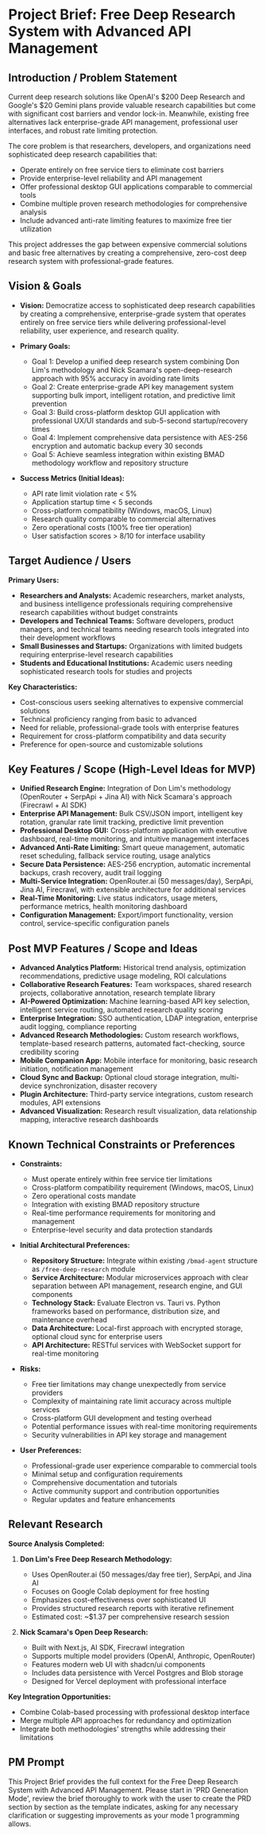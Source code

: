 # Project Brief: Free Deep Research System with Advanced API Management

## Introduction / Problem Statement

Current deep research solutions like OpenAI's $200 Deep Research and Google's $20 Gemini plans provide valuable research capabilities but come with significant cost barriers and vendor lock-in. Meanwhile, existing free alternatives lack enterprise-grade API management, professional user interfaces, and robust rate limiting protection. 

The core problem is that researchers, developers, and organizations need sophisticated deep research capabilities that:
- Operate entirely on free service tiers to eliminate cost barriers
- Provide enterprise-level reliability and API management
- Offer professional desktop GUI applications comparable to commercial tools
- Combine multiple proven research methodologies for comprehensive analysis
- Include advanced anti-rate limiting features to maximize free tier utilization

This project addresses the gap between expensive commercial solutions and basic free alternatives by creating a comprehensive, zero-cost deep research system with professional-grade features.

## Vision & Goals

- **Vision:** Democratize access to sophisticated deep research capabilities by creating a comprehensive, enterprise-grade system that operates entirely on free service tiers while delivering professional-level reliability, user experience, and research quality.

- **Primary Goals:**
  - Goal 1: Develop a unified deep research system combining Don Lim's methodology and Nick Scamara's open-deep-research approach with 95% accuracy in avoiding rate limits
  - Goal 2: Create enterprise-grade API key management system supporting bulk import, intelligent rotation, and predictive limit prevention
  - Goal 3: Build cross-platform desktop GUI application with professional UX/UI standards and sub-5-second startup/recovery times
  - Goal 4: Implement comprehensive data persistence with AES-256 encryption and automatic backup every 30 seconds
  - Goal 5: Achieve seamless integration within existing BMAD methodology workflow and repository structure

- **Success Metrics (Initial Ideas):**
  - API rate limit violation rate < 5%
  - Application startup time < 5 seconds
  - Cross-platform compatibility (Windows, macOS, Linux)
  - Research quality comparable to commercial alternatives
  - Zero operational costs (100% free tier operation)
  - User satisfaction scores > 8/10 for interface usability

## Target Audience / Users

**Primary Users:**
- **Researchers and Analysts:** Academic researchers, market analysts, and business intelligence professionals requiring comprehensive research capabilities without budget constraints
- **Developers and Technical Teams:** Software developers, product managers, and technical teams needing research tools integrated into their development workflows
- **Small Businesses and Startups:** Organizations with limited budgets requiring enterprise-level research capabilities
- **Students and Educational Institutions:** Academic users needing sophisticated research tools for studies and projects

**Key Characteristics:**
- Cost-conscious users seeking alternatives to expensive commercial solutions
- Technical proficiency ranging from basic to advanced
- Need for reliable, professional-grade tools with enterprise features
- Requirement for cross-platform compatibility and data security
- Preference for open-source and customizable solutions

## Key Features / Scope (High-Level Ideas for MVP)

- **Unified Research Engine:** Integration of Don Lim's methodology (OpenRouter + SerpApi + Jina AI) with Nick Scamara's approach (Firecrawl + AI SDK)
- **Enterprise API Management:** Bulk CSV/JSON import, intelligent key rotation, granular rate limit tracking, predictive limit prevention
- **Professional Desktop GUI:** Cross-platform application with executive dashboard, real-time monitoring, and intuitive management interfaces
- **Advanced Anti-Rate Limiting:** Smart queue management, automatic reset scheduling, fallback service routing, usage analytics
- **Secure Data Persistence:** AES-256 encryption, automatic incremental backups, crash recovery, audit trail logging
- **Multi-Service Integration:** OpenRouter.ai (50 messages/day), SerpApi, Jina AI, Firecrawl, with extensible architecture for additional services
- **Real-Time Monitoring:** Live status indicators, usage meters, performance metrics, health monitoring dashboard
- **Configuration Management:** Export/import functionality, version control, service-specific configuration panels

## Post MVP Features / Scope and Ideas

- **Advanced Analytics Platform:** Historical trend analysis, optimization recommendations, predictive usage modeling, ROI calculations
- **Collaborative Research Features:** Team workspaces, shared research projects, collaborative annotation, research template library
- **AI-Powered Optimization:** Machine learning-based API key selection, intelligent service routing, automated research quality scoring
- **Enterprise Integration:** SSO authentication, LDAP integration, enterprise audit logging, compliance reporting
- **Advanced Research Methodologies:** Custom research workflows, template-based research patterns, automated fact-checking, source credibility scoring
- **Mobile Companion App:** Mobile interface for monitoring, basic research initiation, notification management
- **Cloud Sync and Backup:** Optional cloud storage integration, multi-device synchronization, disaster recovery
- **Plugin Architecture:** Third-party service integrations, custom research modules, API extensions
- **Advanced Visualization:** Research result visualization, data relationship mapping, interactive research dashboards

## Known Technical Constraints or Preferences

- **Constraints:**
  - Must operate entirely within free service tier limitations
  - Cross-platform compatibility requirement (Windows, macOS, Linux)
  - Zero operational costs mandate
  - Integration with existing BMAD repository structure
  - Real-time performance requirements for monitoring and management
  - Enterprise-level security and data protection standards

- **Initial Architectural Preferences:**
  - **Repository Structure:** Integrate within existing `/bmad-agent` structure as `/free-deep-research` module
  - **Service Architecture:** Modular microservices approach with clear separation between API management, research engine, and GUI components
  - **Technology Stack:** Evaluate Electron vs. Tauri vs. Python frameworks based on performance, distribution size, and maintenance overhead
  - **Data Architecture:** Local-first approach with encrypted storage, optional cloud sync for enterprise users
  - **API Architecture:** RESTful services with WebSocket support for real-time monitoring

- **Risks:**
  - Free tier limitations may change unexpectedly from service providers
  - Complexity of maintaining rate limit accuracy across multiple services
  - Cross-platform GUI development and testing overhead
  - Potential performance issues with real-time monitoring requirements
  - Security vulnerabilities in API key storage and management

- **User Preferences:**
  - Professional-grade user experience comparable to commercial tools
  - Minimal setup and configuration requirements
  - Comprehensive documentation and tutorials
  - Active community support and contribution opportunities
  - Regular updates and feature enhancements

## Relevant Research

**Source Analysis Completed:**

1. **Don Lim's Free Deep Research Methodology:**
   - Uses OpenRouter.ai (50 messages/day free tier), SerpApi, and Jina AI
   - Focuses on Google Colab deployment for free hosting
   - Emphasizes cost-effectiveness over sophisticated UI
   - Provides structured research reports with iterative refinement
   - Estimated cost: ~$1.37 per comprehensive research session

2. **Nick Scamara's Open Deep Research:**
   - Built with Next.js, AI SDK, Firecrawl integration
   - Supports multiple model providers (OpenAI, Anthropic, OpenRouter)
   - Features modern web UI with shadcn/ui components
   - Includes data persistence with Vercel Postgres and Blob storage
   - Designed for Vercel deployment with professional interface

**Key Integration Opportunities:**
- Combine Colab-based processing with professional desktop interface
- Merge multiple API approaches for redundancy and optimization
- Integrate both methodologies' strengths while addressing their limitations

## PM Prompt

This Project Brief provides the full context for the Free Deep Research System with Advanced API Management. Please start in 'PRD Generation Mode', review the brief thoroughly to work with the user to create the PRD section by section as the template indicates, asking for any necessary clarification or suggesting improvements as your mode 1 programming allows.
